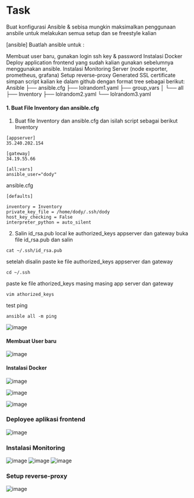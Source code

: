 # Task
Buat konfigurasi Ansible & sebisa mungkin maksimalkan penggunaan ansbile untuk melakukan semua setup dan se freestyle kalian

[ansible]
Buatlah ansible untuk :

Membuat user baru, gunakan login ssh key & password
Instalasi Docker
Deploy application frontend yang sudah kalian gunakan sebelumnya menggunakan ansible.
Instalasi Monitoring Server (node exporter, prometheus, grafana)
Setup reverse-proxy
Generated SSL certificate
simpan script kalian ke dalam github dengan format tree sebagai berikut:
Ansible
    ├── ansible.cfg
    ├── lolrandom1.yaml
    ├── group_vars
    │ └── all
    ├── Inventory
    ├── lolrandom2.yaml
    └── lolrandom3.yaml


#### 1. Buat File Inventory dan ansible.cfg
1. Buat file Inventory dan ansible.cfg dan isilah script sebagai berikut
Inventory
```
[appserver]
35.240.202.154

[gateway]
34.19.55.66

[all:vars]
ansible_user="dody"
```

ansible.cfg
```
[defaults]

inventory = Inventory
private_key_file = /home/dody/.ssh/dody
host_key_checking = False
interpreter_python = auto_silent
```

2. Salin id_rsa.pub local ke authorized_keys appserver dan gateway
buka file id_rsa.pub dan salin
```
cat ~/.ssh/id_rsa.pub
```
setelah disalin paste ke file authorized_keys appserver dan gateway
```
cd ~/.ssh
```
paste ke file athorized_keys masing masing app server dan gateway
```
vim athorized_keys
```

test ping
```
ansible all -m ping
```

![image](https://github.com/user-attachments/assets/cf19ca57-d3b0-4ba0-9051-e417c2ab10fa)



#### Membuat User baru

![image](https://github.com/user-attachments/assets/4b6bf13e-7647-4b25-89c8-fdcf92697d59)

#### Instalasi Docker

![image](https://github.com/user-attachments/assets/c18dd58e-94c8-4ddf-a57c-367d3ef5ee45)

![image](https://github.com/user-attachments/assets/57ddcb35-b16b-4b19-ad81-02ec8efcfb76)

![image](https://github.com/user-attachments/assets/3830fc35-1e6a-4805-bf81-cd4f419c1da6)


### Deployee aplikasi frontend

![image](https://github.com/user-attachments/assets/26d623cb-f430-4786-acdd-c148161b5bab)

### Instalasi Monitoring

![image](https://github.com/user-attachments/assets/d29ca446-bd67-48b5-808c-d0003db4731d)
![image](https://github.com/user-attachments/assets/0447ee45-672f-423b-9f99-134271e4fd80)
![image](https://github.com/user-attachments/assets/d31ca110-da3a-45ea-8cba-f23d54474fd4)

### Setup reverse-proxy

![image](https://github.com/user-attachments/assets/692f1028-1e90-4ab6-9e62-dd613a1af634)


